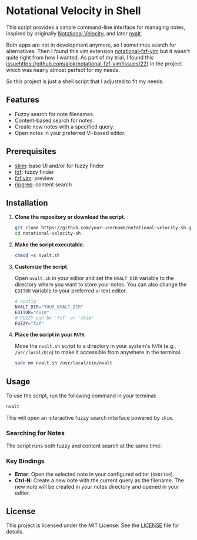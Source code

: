 # Notational Velocity in Shell

This script provides a simple command-line interface for managing notes, inspired by originally [Notational Velocity](https://notational.net/), and later [nvalt](https://brettterpstra.com/projects/nvalt/).

Both apps are not in development anymore, so I sometimes search for alternatives. Then I found this vim extension [notational-fzf-vim](https://github.com/alok/notational-fzf-vim) but it wasn't quite right from how I wanted.
As part of my trial, I found this [issue]()https://github.com/alok/notational-fzf-vim/issues/22) in the project which was nearly almost perfect for my needs.

So this project is just a shell script that I adjusted to fit my needs.

## Features

- Fuzzy search for note filenames.
- Content-based search for notes.
- Create new notes with a specified query.
- Open notes in your preferred Vi-based editor.

## Prerequisites

- [skim](https://github.com/skim-rs/skim): base UI and/or for fuzzy finder
- [fzf](https://github.com/junegunn/fzf): fuzzy finder
- [fzf.vim](https://github.com/junegunn/fzf.vim): preview
- [ripgrep](https://github.com/BurntSushi/ripgrep): content search

## Installation

1.  **Clone the repository or download the script.**

    ```bash
    git clone https://github.com/your-username/notational-velocity-sh.git
    cd notational-velocity-sh
    ```

2.  **Make the script executable.**

    ```bash
    chmod +x nvalt.sh
    ```

3.  **Customize the script.**

    Open `nvalt.sh` in your editor and set the `NVALT_DIR` variable to the directory where you want to store your notes. You can also change the `EDITOR` variable to your preferred vi text editor.

    ```bash
    # config
    NVALT_DIR="YOUR_NVALT_DIR"
    EDITOR="nvim"
    # FUZZY can be 'fzf' or 'skim'
    FUZZY="fzf"
    ```

4.  **Place the script in your `PATH`.**

    Move the `nvalt.sh` script to a directory in your system's `PATH` (e.g., `/usr/local/bin`) to make it accessible from anywhere in the terminal.

    ```bash
    sudo mv nvalt.sh /usr/local/bin/nvalt
    ```

## Usage

To use the script, run the following command in your terminal:

```bash
nvalt
```

This will open an interactive fuzzy search interface powered by `skim`.

### Searching for Notes

The script runs both fuzzy and content search at the same time:

### Key Bindings

-   **Enter**: Open the selected note in your configured editor (`$EDITOR`).
-   **Ctrl-N**: Create a new note with the current query as the filename. The new note will be created in your notes directory and opened in your editor.

## License

This project is licensed under the MIT License. See the [LICENSE](LICENSE) file for details.


